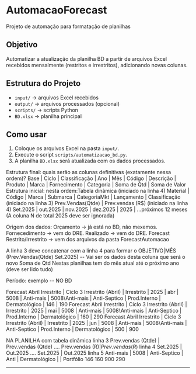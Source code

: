 # AutomacaoForecast
Projeto de automação para formatação de planilhas

## Objetivo
Automatizar a atualização da planilha BD a partir de arquivos Excel recebidos mensalmente (restritos e irrestritos), adicionando novas colunas.

## Estrutura do Projeto
- `input/` → arquivos Excel recebidos
- `output/` → arquivos processados (opcional)
- `scripts/` → scripts Python
- `BD.xlsx` → planilha principal

## Como usar
1. Coloque os arquivos Excel na pasta `input/`.
2. Execute o script `scripts/automatizacao_bd.py`.
3. A planilha `BD.xlsx` será atualizada com os dados processados.

Estrutura final: quais serão as colunas definitivas (exatamente nessa ordem)?
Base | Ciclo | Classificação | Ano | Mês | Código | Descrição | Produto | Marca | Fornecimento | Categoria | Soma de Qtd | Soma de Valor
Estrutura inicial: nesta ordem:Tabela dinâmica 
(iniciado na linha 4) 
Material | Código | Marca | Submarca  | CategoriaMkt | Lançamento | Classificação 
(iniciado na linha 3) 
Prev.Vendas(Qtde) | Prev.vendas (R$)
(iniciado na linha 4)
Set.2025 | out.2025 | nov.2025 | dez.2025 | 2025 | ...próximos 12 meses (A coluna N de total 2025 deve ser ignorada) 


Origem dos dados:
Orçamento → já está no BD, não mexemos.
Fornecedimento → vem do DRE. 
Realizado → vem do DRE.
Forecast Restrito/Irrestrito → vem dos arquivos da pasta ForecastAutomacao 

A linha 3 deve concatenar com a linha 4 para formar o OBJETIVO|MÊS (Prev.Vendas(Qtde) Set.2025) -- Vai ser os dados desta coluna que será o novo Soma de Qtd 
Nestas planilhas tem do mês atual até o próximo ano (deve ser lido tudo) 

Período: 
exemplo -- 
NO BD 

Forecast Abril Irrestrito | Ciclo 3 Irrestrito (Abril) | Irrestrito | 2025 | abr | 5008 | Anti-mais | 5008\Anti-mais | Anti-Septico | Prod.Interno | Dermatológico | 146 | 190
Forecast Abril Irrestrito | Ciclo 3 Irrestrito (Abril) | Irrestrito | 2025 | mai | 5008 | Anti-mais | 5008\Anti-mais | Anti-Septico | Prod.Interno | Dermatológico | 160 | 290
Forecast Abril Irrestrito | Ciclo 3 Irrestrito (Abril) | Irrestrito | 2025 | jun | 5008 | Anti-mais | 5008\Anti-mais | Anti-Septico | Prod.Interno | Dermatológico | 500 | 900

NA PLANILHA com tabela dinâmica
linha 3                                                                             Prev.vendas (Qtde)  | Prev.vendas (Qtde) ....   Prev.vendas (R$) |   Prev.vendas (R$)
linha 4                                                                                    Set.2025     |     Out.2025       ....      Set.2025      |      Out.2025
linha 5 Anti-mais | 5008 | Anti-Septico | Anti | Dermatológico |    |  Portfólio         146                   160                         900                290

----------------------------------------------------------------------------------------------------------------------------------------------------------------
